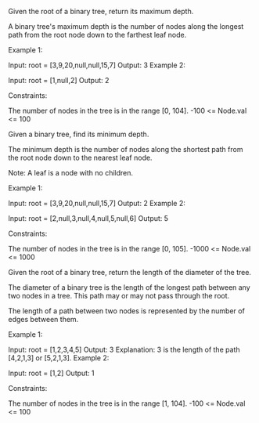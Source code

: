 Given the root of a binary tree, return its maximum depth.

A binary tree's maximum depth is the number of nodes along the longest path from the root node down to the farthest leaf node.

 

Example 1:


Input: root = [3,9,20,null,null,15,7]
Output: 3
Example 2:

Input: root = [1,null,2]
Output: 2
 

Constraints:

The number of nodes in the tree is in the range [0, 104].
-100 <= Node.val <= 100


Given a binary tree, find its minimum depth.

The minimum depth is the number of nodes along the shortest path from the root node down to the nearest leaf node.

Note: A leaf is a node with no children.

 

Example 1:


Input: root = [3,9,20,null,null,15,7]
Output: 2
Example 2:

Input: root = [2,null,3,null,4,null,5,null,6]
Output: 5
 

Constraints:

The number of nodes in the tree is in the range [0, 105].
-1000 <= Node.val <= 1000


Given the root of a binary tree, return the length of the diameter of the tree.

The diameter of a binary tree is the length of the longest path between any two nodes in a tree. This path may or may not pass through the root.

The length of a path between two nodes is represented by the number of edges between them.

 

Example 1:


Input: root = [1,2,3,4,5]
Output: 3
Explanation: 3 is the length of the path [4,2,1,3] or [5,2,1,3].
Example 2:

Input: root = [1,2]
Output: 1
 

Constraints:

The number of nodes in the tree is in the range [1, 104].
-100 <= Node.val <= 100